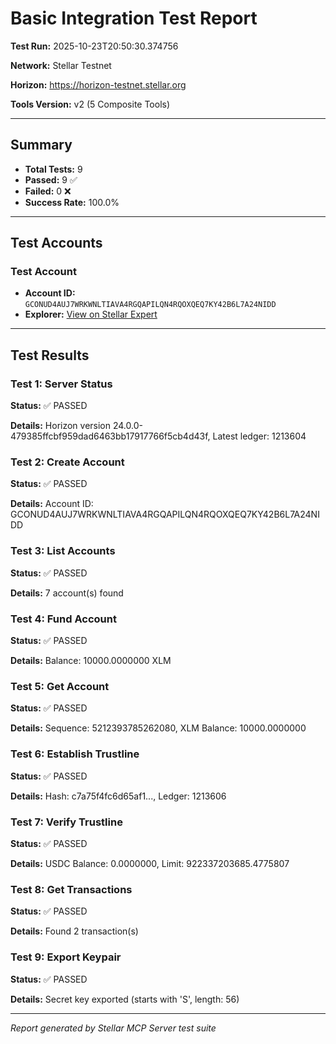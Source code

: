 # Basic Integration Test Report

**Test Run:** 2025-10-23T20:50:30.374756

**Network:** Stellar Testnet

**Horizon:** https://horizon-testnet.stellar.org

**Tools Version:** v2 (5 Composite Tools)

---

## Summary

- **Total Tests:** 9
- **Passed:** 9 ✅
- **Failed:** 0 ❌
- **Success Rate:** 100.0%

---

## Test Accounts

### Test Account
- **Account ID:** `GCONUD4AUJ7WRKWNLTIAVA4RGQAPILQN4RQOXQEQ7KY42B6L7A24NIDD`
- **Explorer:** [View on Stellar Expert](https://stellar.expert/explorer/testnet/account/GCONUD4AUJ7WRKWNLTIAVA4RGQAPILQN4RQOXQEQ7KY42B6L7A24NIDD)

---

## Test Results

### Test 1: Server Status

**Status:** ✅ PASSED

**Details:** Horizon version 24.0.0-479385ffcbf959dad6463bb17917766f5cb4d43f, Latest ledger: 1213604


### Test 2: Create Account

**Status:** ✅ PASSED

**Details:** Account ID: GCONUD4AUJ7WRKWNLTIAVA4RGQAPILQN4RQOXQEQ7KY42B6L7A24NIDD


### Test 3: List Accounts

**Status:** ✅ PASSED

**Details:** 7 account(s) found


### Test 4: Fund Account

**Status:** ✅ PASSED

**Details:** Balance: 10000.0000000 XLM


### Test 5: Get Account

**Status:** ✅ PASSED

**Details:** Sequence: 5212393785262080, XLM Balance: 10000.0000000


### Test 6: Establish Trustline

**Status:** ✅ PASSED

**Details:** Hash: c7a75f4fc6d65af1..., Ledger: 1213606


### Test 7: Verify Trustline

**Status:** ✅ PASSED

**Details:** USDC Balance: 0.0000000, Limit: 922337203685.4775807


### Test 8: Get Transactions

**Status:** ✅ PASSED

**Details:** Found 2 transaction(s)


### Test 9: Export Keypair

**Status:** ✅ PASSED

**Details:** Secret key exported (starts with 'S', length: 56)


---


*Report generated by Stellar MCP Server test suite*